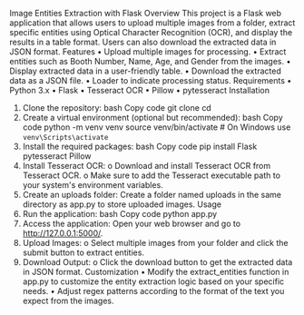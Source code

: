 Image Entities Extraction with Flask
Overview
This project is a Flask web application that allows users to upload multiple images from a folder, extract specific entities using Optical Character Recognition (OCR), and display the results in a table format. Users can also download the extracted data in JSON format.
Features
•	Upload multiple images for processing.
•	Extract entities such as Booth Number, Name, Age, and Gender from the images.
•	Display extracted data in a user-friendly table.
•	Download the extracted data as a JSON file.
•	Loader to indicate processing status.
Requirements
•	Python 3.x
•	Flask
•	Tesseract OCR
•	Pillow
•	pytesseract
Installation
1.	Clone the repository:
bash
Copy code
git clone <repository-url>
cd <repository-folder>
2.	Create a virtual environment (optional but recommended):
bash
Copy code
python -m venv venv
source venv/bin/activate  # On Windows use `venv\Scripts\activate`
3.	Install the required packages:
bash
Copy code
pip install Flask pytesseract Pillow
4.	Install Tesseract OCR:
o	Download and install Tesseract OCR from Tesseract OCR.
o	Make sure to add the Tesseract executable path to your system's environment variables.
5.	Create an uploads folder: Create a folder named uploads in the same directory as app.py to store uploaded images.
Usage
1.	Run the application:
bash
Copy code
python app.py
2.	Access the application: Open your web browser and go to http://127.0.0.1:5000/.
3.	Upload Images:
o	Select multiple images from your folder and click the submit button to extract entities.
4.	Download Output:
o	Click the download button to get the extracted data in JSON format.
Customization
•	Modify the extract_entities function in app.py to customize the entity extraction logic based on your specific needs.
•	Adjust regex patterns according to the format of the text you expect from the images.



